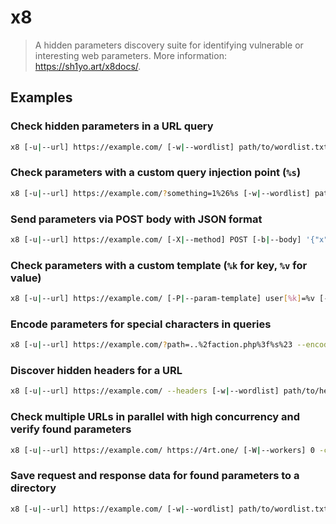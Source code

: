 # x8

> A hidden parameters discovery suite for identifying vulnerable or interesting web parameters. More information: <https://sh1yo.art/x8docs/>.

## Examples

### Check hidden parameters in a URL query

```bash
x8 [-u|--url] https://example.com/ [-w|--wordlist] path/to/wordlist.txt
```

### Check parameters with a custom query injection point (`%s`)

```bash
x8 [-u|--url] https://example.com/?something=1%26%s [-w|--wordlist] path/to/wordlist.txt
```

### Send parameters via POST body with JSON format

```bash
x8 [-u|--url] https://example.com/ [-X|--method] POST [-b|--body] '{"x":{%s\}\}' [-w|--wordlist] path/to/wordlist.txt
```

### Check parameters with a custom template (`%k` for key, `%v` for value)

```bash
x8 [-u|--url] https://example.com/ [-P|--param-template] user[%k]=%v [-w|--wordlist] path/to/wordlist.txt
```

### Encode parameters for special characters in queries

```bash
x8 [-u|--url] https://example.com/?path=..%2faction.php%3f%s%23 --encode [-w|--wordlist] path/to/wordlist.txt
```

### Discover hidden headers for a URL

```bash
x8 [-u|--url] https://example.com/ --headers [-w|--wordlist] path/to/headers.txt
```

### Check multiple URLs in parallel with high concurrency and verify found parameters

```bash
x8 [-u|--url] https://example.com/ https://4rt.one/ [-W|--workers] 0 -c 3 --verify
```

### Save request and response data for found parameters to a directory

```bash
x8 [-u|--url] https://example.com/ [-w|--wordlist] path/to/wordlist.txt --save-responses path/to/output_dir
```
